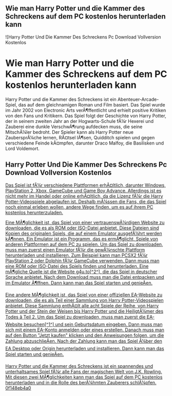 ## Wie man Harry Potter und die Kammer des Schreckens auf dem PC kostenlos herunterladen kann

 
![Harry Potter Und Die Kammer Des Schreckens Pc Download Vollversion Kostenlos 
<h1>Wie man Harry Potter und die Kammer des Schreckens auf dem PC kostenlos herunterladen kann</h1>
<p>Harry Potter und die Kammer des Schreckens ist ein Abenteuer-Arcade-Spiel, das auf dem gleichnamigen Roman und Film basiert. Das Spiel wurde im Jahr 2002 von Electronic Arts verÃ¶ffentlicht und erhielt positive Kritiken von den Fans und Kritikern. Das Spiel folgt der Geschichte von Harry Potter, der in seinem zweiten Jahr an der Hogwarts-Schule fÃ¼r Hexerei und Zauberei eine dunkle VerschwÃ¶rung aufdecken muss, die seine MitschÃ¼ler bedroht. Der Spieler kann als Harry Potter neue ZaubersprÃ¼che lernen, RÃ¤tsel lÃ¶sen, Quidditch spielen und gegen verschiedene Feinde kÃ¤mpfen, darunter Draco Malfoy, die Basilisken und Lord Voldemort.</p>
<h2>Harry Potter Und Die Kammer Des Schreckens Pc Download Vollversion Kostenlos</h2>
<p><a href=](https://www.myabandonware.com/media/screenshots/h/harry-potter-and-the-chamber-of-secrets-nkw/thumbs/harry-potter-and-the-chamber-of-secrets_22.png)**DOWNLOAD**
 
Das Spiel ist fÃ¼r verschiedene Plattformen erhÃ¤ltlich, darunter Windows, PlayStation 2, Xbox, GameCube und Game Boy Advance. Allerdings ist es nicht mehr im Handel oder online erhÃ¤ltlich, da die Lizenz fÃ¼r die Harry Potter-Videospiele abgelaufen ist. Deshalb mÃ¼ssen die Fans, die das Spiel noch einmal erleben wollen, andere Wege finden, um es auf ihrem PC kostenlos herunterzuladen.
 
Eine MÃ¶glichkeit ist, das Spiel von einer vertrauenswÃ¼rdigen Website zu downloaden, die es als ROM oder ISO-Datei anbietet. Diese Dateien sind Kopien des originalen Spiels, die auf einem Emulator ausgefÃ¼hrt werden kÃ¶nnen. Ein Emulator ist ein Programm, das es ermÃ¶glicht, Spiele von anderen Plattformen auf dem PC zu spielen. Um das Spiel zu downloaden, muss man zuerst einen Emulator fÃ¼r die gewÃ¼nschte Plattform herunterladen und installieren. Zum Beispiel kann man PCSX2 fÃ¼r PlayStation 2 oder Dolphin fÃ¼r GameCube verwenden. Dann muss man eine ROM oder ISO-Datei des Spiels finden und herunterladen. Eine mÃ¶gliche Quelle ist die Website g4u.to[^2^], die das Spiel in deutscher Sprache anbietet. Nach dem Download muss man die Datei entpacken und im Emulator Ã¶ffnen. Dann kann man das Spiel starten und genieÃen.
 
Eine andere MÃ¶glichkeit ist, das Spiel von einer offiziellen EA-Website zu downloaden, die es als Teil einer Sammlung von Harry Potter-Videospielen anbietet. Diese Sammlung enthÃ¤lt alle acht Spiele der Reihe, von Harry Potter und der Stein der Weisen bis Harry Potter und die HeiligtÃ¼mer des Todes â Teil 2. Um das Spiel zu downloaden, muss man zuerst die EA-Website besuchen[^1^] und sein Geburtsdatum eingeben. Dann muss man sich mit einem EA-Konto anmelden oder eines erstellen. Danach muss man auf den Button "Jetzt kaufen" klicken und den Anweisungen folgen, um die Zahlung abzuschlieÃen. Nach der Zahlung kann man das Spiel Ã¼ber den EA Desktop oder Origin herunterladen und installieren. Dann kann man das Spiel starten und genieÃen.
 
Harry Potter und die Kammer des Schreckens ist ein spannendes und unterhaltsames Spiel fÃ¼r alle Fans der magischen Welt von J.K. Rowling. Mit diesen zwei MÃ¶glichkeiten kann man das Spiel auf dem PC kostenlos herunterladen und in die Rolle des berÃ¼hmten Zauberers schlÃ¼pfen.
 0f148eb4a0
